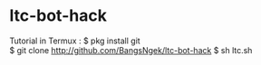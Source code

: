 # ltc-bot-hack
Tutorial in Termux :
$ pkg install git<br>
$ git clone http://github.com/BangsNgek/ltc-bot-hack
$ sh ltc.sh
